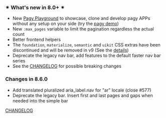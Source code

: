 ### ✴ What's new in 8.0+ ✴

- New [Pagy Playground](https://ddnexus.github.io/pagy/playground/) to showcase, clone and develop pagy APPs without any setup on your side (try the [pagy demo](https://ddnexus.github.io/pagy/playground.md#3-demo-app))
- New `:max_pages` variable to limit the pagination regardless the actual count
- Better frontend helpers
- The `foundation`, `materialize`, `semantic` and `uikit` CSS extras have been discontinued and will be removed in v9 (See the [details](https://github.com/ddnexus/pagy/discussions/672#discussioncomment-9212328))
- Deprecate the legacy nav bar, add features to the default faster nav bar series
- See the [CHANGELOG](https://ddnexus.github.io/pagy/changelog) for possible breaking changes

### Changes in 8.6.0

<!-- changes start -->
- Add translated pluralized aria_label.nav for "ar" locale (close #577)
- Deprecate the legacy bar. Insert first and last pages and gaps when needed into the simple bar
<!-- changes end -->

[CHANGELOG](https://ddnexus.github.io/pagy/changelog)
